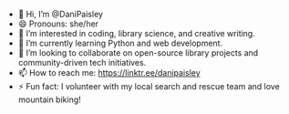 - 👋 Hi, I’m @DaniPaisley
- 😄 Pronouns: she/her
- 👀 I’m interested in coding, library science, and creative writing.
- 🌱 I’m currently learning Python and web development.
- 💞️ I’m looking to collaborate on open-source library projects and community-driven tech initiatives.
- 📫 How to reach me: https://linktr.ee/danipaisley
- ⚡ Fun fact: I volunteer with my local search and rescue team and love mountain biking!

<!---
DaniPaisley/DaniPaisley is a ✨ special ✨ repository because its `README.md` (this file) appears on your GitHub profile.
You can click the Preview link to take a look at your changes.
--->
